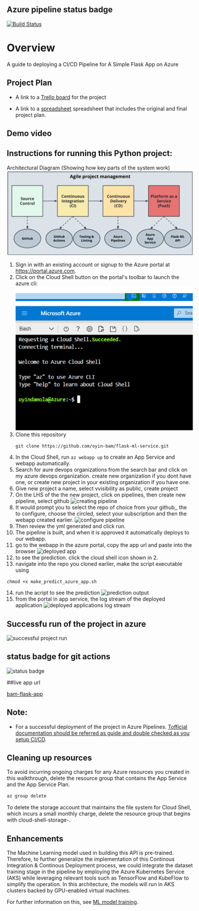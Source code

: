 ## Azure pipeline status badge
[![Build Status](https://dev.azure.com/oyindaakinyemi/Flask-ML-Deploy/_apis/build/status/oyin-bam.flask-ml-service?branchName=master)](https://dev.azure.com/oyindaakinyemi/Flask-ML-Deploy/_build/latest?definitionId=3&branchName=master)

# Overview

A guide to deploying a CI/CD Pipeline for A Simple Flask App on Azure

## Project Plan

* A link to a [Trello board](https://trello.com/invite/b/yefsHO5q/93f994cbf11e4a0b3747ba61fe82d269/ci-cd-agile-sprint-board) for the project

* A link to a [spreadsheet](https://docs.google.com/spreadsheets/d/19OEz7wSu8wNykEoiUfyaQp43s2UQouRF6ffuhdbUr0Q/edit?usp=sharing
) spreadsheet that includes the original and final project plan.

## Demo video


## Instructions for running this Python project:

Architectural Diagram (Showing how key parts of the system work)
![architectural diagram](architectural-diagram.png)

   
1. Sign in with an existing account or signup to the Azure portal at https://portal.azure.com.
2. Click on the Cloud Shell button on the portal's toolbar to launch the azure cli:
![shell image](azure%20shell.png)
![opened shell prompt](opened%20azure%20shell.png)
3. Clone this repository
    ```
   git clone https://github.com/oyin-bam/flask-ml-service.git
   ```
4. In the Cloud Shell, run ```az webapp up``` to create an App Service and webapp automatically.
5. Search for aure devops organizations from the search bar and click on my azure devops organization. create new organization if you dont have one, or create new project in your existing organization if you have one.
6. Give new project a name, select vvisibility as public, create project
7. On the LHS of the the new project, click on pipelines, then create new pipeline, select github
![creating pipeline](creating%20pipeline.png)
8. It would prompt you to select the repo of choice from your github,, the to configure, choose the circled, select your subscription and then the webapp created earlier.
![configure pipeline](configure%20pipeline.png)
9. Then review the yml generated and click run.
10. The pipeline is built, and when it is approved it automatically deploys to our webapp.
11. go to the webapp in the azure portal, copy the app url and paste into the browser
![deployed app](deployed%20app%20running%20in%20browser.png)
12. to see the prediction. click the cloud shell icon shown in 2.
13. navigate into the repo you cloned earlier, make the script executable using
```
chmod +x make_predict_azure_app.sh
```
14. run the acript to see the prediction
![prediction output](prediction%20output.png)
15. from the portal in app service, the log stream of the deployed application
![deployed applications log stream](log%20stream%20from%20the%20portal.png)
## Successfu run of the project in azure
![successful project run](successful%20run%20of%20the%20projectin%20azure%20pipeline.png)

## status badge for git actions
![status badge](status%20badge%20for%20gitactions.png)

##live app url

[bam-flask-app](https://bam-flask-app.azurewebsites.net/)

## Note:

* For a successful deployment of the project in Azure Pipelines.  [Tofficial documentation should be referred as guide and double checked as you setup CI/CD](https://docs.microsoft.com/en-us/azure/devops/pipelines/ecosystems/python-webapp?view=azure-devops).


## Cleaning up resources

To avoid incurring ongoing charges for any Azure resources you created in this walkthrough, delete the resource group that contains the App Service and the App Service Plan.
```bash
az group delete
```

To delete the storage account that maintains the file system for Cloud Shell, which incurs a small monthly charge, delete the resource group that begins with cloud-shell-storage-.

## Enhancements

The Machine Learning model used in building this API is pre-trained. Therefore, to further generalize the implementation of this Continous Integration & Continous Deployment process, we could integrate the dataset training stage in the pipeline by employing the Azure Kubernetes Service (AKS) while leveraging relevant tools such as TensorFlow and KubeFlow to simplify the operation. In this architecture, the models will run in AKS clusters backed by GPU-enabled virtual machines.

For further information on this, see [ML model training](https://docs.microsoft.com/en-us/azure/architecture/solution-ideas/articles/machine-learning-model-deployment-aks).



